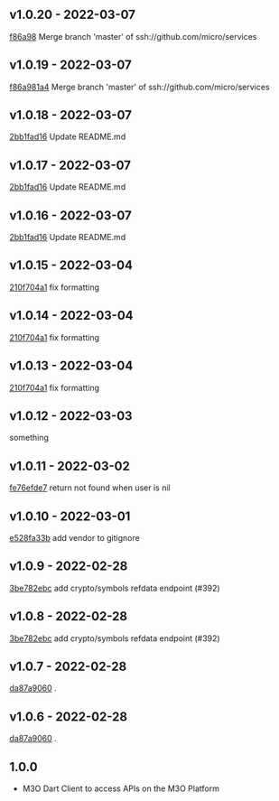 ## v1.0.20 - 2022-03-07

[f86a98](https://github.com/micro/services/commit/f86a981a404262ce4bd61dc4f8a03d5430028b45) Merge branch 'master' of ssh://github.com/micro/services

## v1.0.19 - 2022-03-07

[f86a981a4](https://github.com/micro/services/commit/f86a981a404262ce4bd61dc4f8a03d5430028b45) Merge branch 'master' of ssh://github.com/micro/services

## v1.0.18 - 2022-03-07

[2bb1fad16](https://github.com/micro/services/commit/2bb1fad16da677bcba07825431b33ac5524477a2) Update README.md

## v1.0.17 - 2022-03-07

[2bb1fad16](https://github.com/micro/services/commit/2bb1fad16da677bcba07825431b33ac5524477a2) Update README.md

## v1.0.16 - 2022-03-07

[2bb1fad16](https://github.com/micro/services/commit/2bb1fad16da677bcba07825431b33ac5524477a2) Update README.md

## v1.0.15 - 2022-03-04

[210f704a1](https://github.com/micro/services/commit/210f704a18624368aeba060447994ad433935e4d) fix formatting

## v1.0.14 - 2022-03-04

[210f704a1](https://github.com/micro/services/commit/210f704a18624368aeba060447994ad433935e4d) fix formatting

## v1.0.13 - 2022-03-04

[210f704a1](https://github.com/micro/services/commit/210f704a18624368aeba060447994ad433935e4d) fix formatting

## v1.0.12 - 2022-03-03

something

## v1.0.11 - 2022-03-02

[fe76efde7](https://github.com/micro/services/commit/fe76efde750352c5a160970139f476ca6200c561) return not found when user is nil

## v1.0.10 - 2022-03-01

[e528fa33b](https://github.com/micro/services/commit/e528fa33b2f53f55fa61e5c7a9f2fa48114ccd3b) add vendor to gitignore

## v1.0.9 - 2022-02-28

[3be782ebc](https://github.com/micro/services/commit/3be782ebce4f3d42b443972a039e204f72380a82) add crypto/symbols refdata endpoint (#392)

## v1.0.8 - 2022-02-28

[3be782ebc](https://github.com/micro/services/commit/3be782ebce4f3d42b443972a039e204f72380a82) add crypto/symbols refdata endpoint (#392)

## v1.0.7 - 2022-02-28

[da87a9060](https://github.com/micro/services/commit/da87a90608860b5c102883ac6661f67110580b4b) .

## v1.0.6 - 2022-02-28

[da87a9060](https://github.com/micro/services/commit/da87a90608860b5c102883ac6661f67110580b4b) .

## 1.0.0

- M3O Dart Client to access APIs on the M3O Platform
